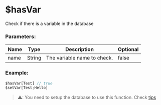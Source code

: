 # $hasVar
Check if there is a variable in the database

### Parameters:
| Name        | Type        | Description                          | Optional |
| ----------- | ----------- | ------------------------------------ | -------- |
| name        | String      | The variable name to check.            | false    |

### Example:
```js
$hasVar[Test] // true
$setVar[Test;Hello]
```

> ⚠: You need to setup the database to use this function. Check [tips](tips.md?id=using-database)



